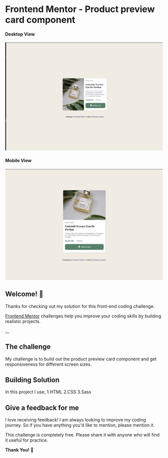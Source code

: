 # Frontend Mentor - Product preview card component

#### Desktop View
![Design preview for the Product preview card component coding challenge](./screenshots/desktop.png)

#### Mobile View
![Design preview for the Product preview card component coding challenge](./screenshots/mobile.png)

## Welcome! 👋

Thanks for checking out my solution for this front-end coding challenge.

[Frontend Mentor](https://www.frontendmentor.io) challenges help you improve your coding skills by building realistic projects.

__

## The challenge

My challenge is to build out the product preview card component and get responsiveness for different screen sizes.

## Building Solution

In this project I use,
1.HTML
2.CSS
3.Sass

 
## Give a feedback for me

I love receiving feedback! I am always looking to improve my coding journey. So if you have anything you'd like to mention, please mention it.

This challenge is completely free. Please share it with anyone who will find it useful for practice.

**Thank You!** 🚀

